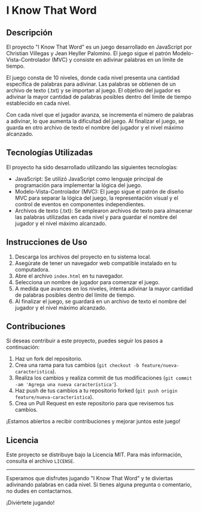 # I Know That Word

## Descripción

El proyecto "I Know That Word" es un juego desarrollado en JavaScript por Christian Villegas y Jean Heyller Palomino. El juego sigue el patrón Modelo-Vista-Controlador (MVC) y consiste en adivinar palabras en un límite de tiempo.

El juego consta de 10 niveles, donde cada nivel presenta una cantidad específica de palabras para adivinar. Las palabras se obtienen de un archivo de texto (.txt) y se importan al juego. El objetivo del jugador es adivinar la mayor cantidad de palabras posibles dentro del límite de tiempo establecido en cada nivel.

Con cada nivel que el jugador avanza, se incrementa el número de palabras a adivinar, lo que aumenta la dificultad del juego. Al finalizar el juego, se guarda en otro archivo de texto el nombre del jugador y el nivel máximo alcanzado.

## Tecnologías Utilizadas

El proyecto ha sido desarrollado utilizando las siguientes tecnologías:

- JavaScript: Se utilizó JavaScript como lenguaje principal de programación para implementar la lógica del juego.
- Modelo-Vista-Controlador (MVC): El juego sigue el patrón de diseño MVC para separar la lógica del juego, la representación visual y el control de eventos en componentes independientes.
- Archivos de texto (.txt): Se emplearon archivos de texto para almacenar las palabras utilizadas en cada nivel y para guardar el nombre del jugador y el nivel máximo alcanzado.

## Instrucciones de Uso

1. Descarga los archivos del proyecto en tu sistema local.
2. Asegúrate de tener un navegador web compatible instalado en tu computadora.
3. Abre el archivo `index.html` en tu navegador.
4. Selecciona un nombre de jugador para comenzar el juego.
5. A medida que avances en los niveles, intenta adivinar la mayor cantidad de palabras posibles dentro del límite de tiempo.
6. Al finalizar el juego, se guardará en un archivo de texto el nombre del jugador y el nivel máximo alcanzado.

## Contribuciones

Si deseas contribuir a este proyecto, puedes seguir los pasos a continuación:

1. Haz un fork del repositorio.
2. Crea una rama para tus cambios (`git checkout -b feature/nueva-caracteristica`).
3. Realiza los cambios y realiza commit de tus modificaciones (`git commit -am 'Agrega una nueva característica'`).
4. Haz push de tus cambios a tu repositorio forked (`git push origin feature/nueva-caracteristica`).
5. Crea un Pull Request en este repositorio para que revisemos tus cambios.

¡Estamos abiertos a recibir contribuciones y mejorar juntos este juego!

## Licencia

Este proyecto se distribuye bajo la Licencia MIT. Para más información, consulta el archivo `LICENSE`.

---

Esperamos que disfrutes jugando "I Know That Word" y te diviertas adivinando palabras en cada nivel. Si tienes alguna pregunta o comentario, no dudes en contactarnos.

¡Diviértete jugando!
